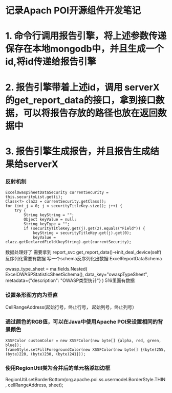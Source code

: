 # 记录Apach POI开源组件开发笔记

# 1. 命令行调用报告引擎，将上述参数传递保存在本地mongodb中，并且生成一个id,将id传递给报告引擎
# 2. 报告引擎带着上述id，调用 serverX的get_report_data的接口，拿到接口数据，可以将报告存放的路径也放在返回数据中
# 3. 报告引擎生成报告，并且报告生成结果给serverX

### 反射机制
    ExcelOwaspSheetDataSecurity currentSecurity = this.securityList.get(i);
    Class<?> clazz = currentSecurity.getClass();
    for (int j = 0; j < securityTitleKey.size(); j++) {
        try {
            String keyString = "";
            Object keyValue = null;
            String keyType = "";
            if (securityTitleKey.get(j).get(2).equals("Field")) {
                keyString = securityTitleKey.get(j).get(0);
                keyValue = clazz.getDeclaredField(keyString).get(currentSecurity);

数据处理好了 需要拿到 report_svc
get_report_data()->init_deal_device(self) 反序列化需要有数据
写一个schema反序列化出数据
ExcelReportDataSchema

owasp_type_sheet = ma.fields.Nested(
    ExcelOWASPStatisticSheetSchema(), data_key="owaspTypeSheet", metadata={"description": "OWASP类型统计"}
)
516里面有数据

### 设置条形图方向为垂直
CellRangeAddress(起始行号，终止行号， 起始列号，终止列号）

### 通过颜色的RGB值，可以在Java中使用Apache POI来设置相同的背景颜色
```
XSSFColor customColor = new XSSFColor(new byte[] {alpha, red, green, blue});
frameStyle.setFillForegroundColor(new XSSFColor(new byte[] {(byte)255, (byte)220, (byte)230, (byte)241}));
```

### 使用RegionUtil类为合并后的单元格添加边框
RegionUtil.setBorderBottom(org.apache.poi.ss.usermodel.BorderStyle.THIN, cellRangeAddress, sheet);
